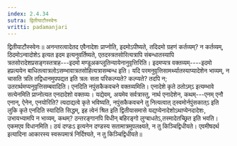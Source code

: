 ```yaml
---
index: 2.4.34
sutra: द्वितीयाटौस्स्वेनः
vritti: padamanjari
---
```


 द्वितीयाटौस्स्वेनः॥ अनन्तरत्वादेतद एवैनादेशः प्राप्नोति, इदमोऽपीष्यते, तदिदमो ग्रहणं कर्तव्यम्? न कर्तव्यम्, ठिदमोऽन्वादोशेऽ इत्यत इदम इत्यनुवर्तिष्यते, एतदस्त्रतसोरित्यत्रापि संबन्धातस्यापि त्रतसोरादेशप्रसङ्गस्तत्राह---इदमो मण्डूअकप्लूतिन्यायेनानुवृत्तिरिति। इदमप्यत्र वक्तव्यम्----इदमो हप्रत्ययेन बाधितत्वात्रलोऽसम्भावात्रतसोहित्यत्रासम्बन्ध इति। यदि परमनुवृत्तिसामर्थ्यातस्याप्यादेशेन भाव्यम्, न चासति त्रलि तद्विधानमुपपद्यत इति त्रलः सता परिकल्प्यते? कल्प्यते? तदपि न; उतरार्थमप्यनुवृत्तिसम्बवादिति। एनदिति नपुंसकैकवचने वक्तव्यमिति। एनादेशे कृते ठतोऽम्ऽ इत्यम्भावे सत्येनमिति प्राप्नोत्यत एनदादेशो वक्तव्यः। यद्येवम्, अयमेव सर्वत्रास्तु, नार्थ एनादेशेन, कथम्---एनम् एनौ एनान्, ऐनेन, एनयोरिति? त्यदाद्यत्वे कृते भविष्यति, नपुंसकैकवचने तु नित्यत्वात् ठ्स्वमोर्नपुंसकात्ऽ इति लुकि कृते एनदिति स्यादिति सिद्धम्, इह त्वेनं श्रित इति द्वितीयासमासे यद्यप्येनादेशोऽथाप्येनदादेशः, उभायभ्यामपि न भाव्यम्, कथम्? ठन्तरङ्गानपि विधीन् बहिरङ्गो लुग्बाधतेऽ,तस्मादेतच्छ्रित इति भवति। एकमएव विधानमिति। ठयं दण्डःऽ इत्यनेन दण्डस्य सतामात्रमुपलक्ष्यते, न तु किञ्चिद्विधीयते। एवमीषदर्थ इत्यादिना आकारस्य स्वरूपमात्रं निर्दिश्यते, न तु किञ्चिद्विधीयते॥